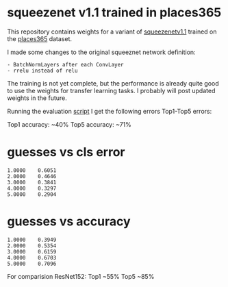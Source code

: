 # squeezenet v1.1 trained in places365
This repository contains weights for a variant of [squeezenetv1.1](https://github.com/DeepScale/SqueezeNet/tree/master/SqueezeNet_v1.1) trained on the [places365](https://github.com/metalbubble/places365) dataset.

I made some changes to the original squeeznet network definition:

    - BatchNormLayers after each ConvLayer
    - rrelu instead of relu

The training is not yet complete, but the performance is already quite good to use the weights for transfer learning tasks. 
I probably will post updated weights in the future.

Running the evaluation [script](https://github.com/metalbubble/places_devkit/blob/master/evaluation/demo_eval_cls.m) I get the following errors Top1-Top5 errors:

Top1 accuracy: ~40%
Top5 accuracy: ~71%

# guesses vs cls error
    1.0000    0.6051
    2.0000    0.4646
    3.0000    0.3841
    4.0000    0.3297
    5.0000    0.2904

# guesses vs accuracy
    1.0000    0.3949
    2.0000    0.5354
    3.0000    0.6159
    4.0000    0.6703
    5.0000    0.7096

For comparision ResNet152: 
Top1 ~55% 
Top5 ~85%